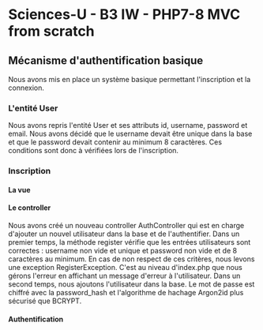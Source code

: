 # Sciences-U - B3 IW - PHP7-8 MVC from scratch

##  Mécanisme d'authentification basique
Nous avons mis en place un système basique permettant l'inscription et la connexion.

### L'entité User 
Nous avons repris l'entité User et ses attributs id, username, password et email. Nous avons décidé que le username devait être unique dans la base et que le password devait contenir au minimum 8 caractères. Ces conditions sont donc à vérifiées lors de l'inscription. 

### Inscription

#### La vue

#### Le controller
Nous avons créé un nouveau controller AuthController qui est en charge d'ajouter un nouvel utilisateur dans la base et de l'authentifier.
Dans un premier temps, la méthode register vérifie que les entrées utilisateurs sont correctes : username non vide et unique et password non vide et de 8 caractères au minimum. En cas de non respect de ces critères, nous levons une exception RegisterException. C'est au niveau d'index.php que nous gérons l'erreur en affichant un message d'erreur à l'utilisateur.
Dans un second temps, nous ajoutons l'utilisateur dans la base. Le mot de passe est chiffré avec la password_hash et l'algorithme de hachage Argon2id plus sécurisé que BCRYPT.

#### Authentification




